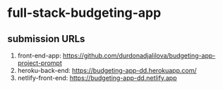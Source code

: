 # full-stack-budgeting-app

## submission URLs

1. front-end-app: https://github.com/durdonadjalilova/budgeting-app-project-prompt
2. heroku-back-end: https://budgeting-app-dd.herokuapp.com/
3. netlify-front-end: https://budgeting-app-dd.netlify.app
